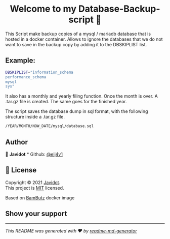 
<h1 align="center">Welcome to my Database-Backup-script 👋</h1>
<p>
</p>

This Script make backup copies of a mysql / mariadb database that is hosted in a docker container.
Allows to ignore the databases that we do not want to save in the backup copy by adding it to the DBSKIPLIST list.

## Example:
```sh
DBSKIPLIST="information_schema
performance_schema
mysql
sys"
```


It also has a monthly and yearly filing function.
Once the month is over. A .tar.gz file is created.
The same goes for the finished year.



The script saves the database dump in sql format, with the following structure inside a .tar.gz file.

```sh
/YEAR/MONTH/NOW_DATE/mysql/database.sql
```


## Author

👤 **Javidot** * Github: [@elj4v1](https://github.com/elj4v1)

## 📝 License

Copyright © 2021 [Javidot](https://github.com/elj4v1).<br />
This project is [MIT](https://github.com/BamButz/docker-ragemp/blob/master/LICENSE) licensed.

Based on [BamButz](https://github.com/BamButz/docker-ragemp) docker image<br />

## Show your support
***
_This README was generated with ❤️ by [readme-md-generator](https://github.com/kefranabg/readme-md-generator)_
